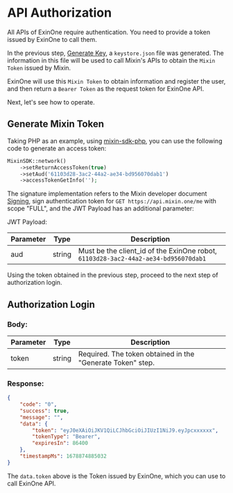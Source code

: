 # API Authorization

All APIs of ExinOne require authentication. You need to provide a token issued by ExinOne to call them.

In the previous step, [Generate Key](./getting-started), a `keystore.json` file was generated. The information in this file will be used to call Mixin's APIs to obtain the `Mixin Token` issued by Mixin.

ExinOne will use this `Mixin Token` to obtain information and register the user, and then return a `Bearer Token` as the request token for ExinOne API.

Next, let's see how to operate.

## Generate Mixin Token

Taking PHP as an example, using [mixin-sdk-php](https://github.com/ExinOne/mixin-sdk-php), you can use the following code to generate an access token:

```php
MixinSDK::network()
    ->setReturnAccessToken(true)
    ->setAud('61103d28-3ac2-44a2-ae34-bd956070dab1')
    ->accessTokenGetInfo('');
```

The signature implementation refers to the Mixin developer document [Signing](https://developers.mixin.one/docs/api/guide#signing), sign authentication token for `GET https://api.mixin.one/me` with scope "FULL", and the JWT Payload has an additional parameter:

JWT Payload:

| Parameter | Type   | Description                                                  |
| --------- | ------ | ------------------------------------------------------------ |
| aud       | string | Must be the client_id of the ExinOne robot, `61103d28-3ac2-44a2-ae34-bd956070dab1` |

Using the token obtained in the previous step, proceed to the next step of authorization login.

## Authorization Login

<APIEndpoint method="POST" url="/mixin/me" />

### Body:

| Parameter | Type   | Description                                                |
| --------- | ------ | ---------------------------------------------------------- |
| token     | string | Required. The token obtained in the "Generate Token" step. |

### Response:

```json
{
    "code": "0",
    "success": true,
    "message": "",
    "data": {
        "token": "eyJ0eXAiOiJKV1QiLCJhbGciOiJIUzI1NiJ9.eyJpcxxxxxx",
        "tokenType": "Bearer",
        "expiresIn": 86400
    },
    "timestampMs": 1678874885032
}
```

The `data.token` above is the Token issued by ExinOne, which you can use to call ExinOne API.